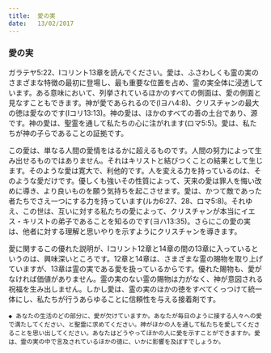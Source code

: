 ```yaml
---
title:  愛の実
date:   13/02/2017
---
```


### 愛の実

ガラテヤ5:22、Iコリント13章を読んでください。愛は、ふさわしくも霊の実のさまざまな特徴の最初に登場し、最も重要な位置を占め、霊の実全体に浸透しています。ある意味において、列挙されているほかのすべての側面は、愛の側面と見なすこともできます。神が愛であられるので(Iヨハ4:8)、クリスチャンの最大の徳は愛なのです(Iコリ13:13)。神の愛は、ほかのすべての善の土台であり、源です。神の愛は、聖霊を通して私たちの心に注がれます(ロマ5:5)。愛は、私たちが神の子らであることの証拠です。

この愛は、単なる人間の愛情をはるかに超えるものです。人間の努力によって生み出せるものではありません。それはキリストと結びつくことの結果として生じます。そのような愛は寛大で、利他的です。人を変える力を持っているのは、そのような愛だけです。優しくも強いその性質によって、天来の愛は罪人を悔い改めに導き、より良いものを願う気持ちを起こさせます。愛は、かつて敵であった者たちでさえ一つにする力を持っています(ルカ6:27、28、ロマ5:8)。それゆえ、この世は、互いに対する私たちの愛によって、クリスチャンが本当にイエス・キリストの弟子であることを知るのです(ヨハ13:35)。さらにこの愛の実は、他者に対する理解と思いやりを示すようにクリスチャンを導きます。

愛に関するこの優れた説明が、Iコリント12章と14章の間の13章に入っているというのは、興味深いところです。12章と14章は、さまざまな霊の賜物を取り上げていますが、13章は霊の実である愛を扱っているからです。優れた賜物も、愛がなければ価値がありません。霊の実のない霊の賜物は力がなく、神が意図される祝福を生み出しません。しかし愛は、霊の実のほかの徳をすべてくっつけて統一体にし、私たちが行うあらゆることに信頼性を与える接着剤です。

`◆ あなたの生活のどの部分に、愛が欠けていますか。あなたが毎日のように接する人々への愛で満たしてください、と聖霊に求めてください。神がほかの人を通して私たちを愛してくださることを思い出してください。あなたはどうやってほかの人に愛を示すことができますか。愛は、霊の実の中で言及されているほかの徳に、いかに影響を及ぼすでしょうか。`
